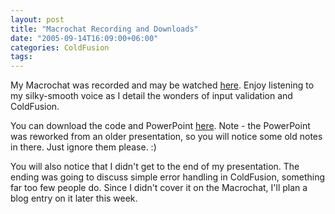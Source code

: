 ```yaml
---
layout: post
title: "Macrochat Recording and Downloads"
date: "2005-09-14T16:09:00+06:00"
categories: ColdFusion 
tags: 
---
```


My Macrochat was recorded and may be watched <a href="http://mmchats.breezecentral.com/p49809263/">here</a>. Enjoy listening to my silky-smooth voice as I detail the wonders of input validation and ColdFusion. 

You can download the code and PowerPoint <a href="http://ray.camdenfamily.com/downloads/input_preso.zip">here</a>. Note - the PowerPoint was reworked from an older presentation, so you will notice some old notes in there. Just ignore them please. :)

You will also notice that I didn't get to the end of my presentation. The ending was going to discuss simple error handling in ColdFusion, something far too few people do. Since I didn't cover it on the Macrochat, I'll plan a blog entry on it later this week.
